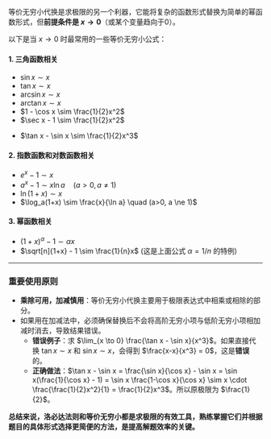 等价无穷小代换是求极限的另一个利器，它能将复杂的函数形式替换为简单的幂函数形式，但**前提条件是 $x \to 0$**（或某个变量趋向于0）。

以下是当 $x \to 0$ 时最常用的一些等价无穷小公式：

#### **1. 三角函数相关**
*   $\sin x \sim x$
*   $\tan x \sim x$
*   $\arcsin x \sim x$
*   $\arctan x \sim x$
*   $1 - \cos x \sim \frac{1}{2}x^2$
*   $\sec x - 1 \sim \frac{1}{2}x^2$
-  $\tan x - \sin x \sim \frac{1}{2}x^3$
#### **2. 指数函数和对数函数相关**
*   $e^x - 1 \sim x$
*   $a^x - 1 \sim x \ln a \quad (a>0, a \ne 1)$
*   $\ln(1+x) \sim x$
*   $\log_a(1+x) \sim \frac{x}{\ln a} \quad (a>0, a \ne 1)$

#### **3. 幂函数相关**
*   $(1+x)^\alpha - 1 \sim \alpha x$
*   $\sqrt[n]{1+x} - 1 \sim \frac{1}{n}x$ (这是上面公式 $\alpha = 1/n$ 的特例)

---

### **重要使用原则**

*   **乘除可用，加减慎用**：等价无穷小代换主要用于极限表达式中相乘或相除的部分。
*   如果用在加减法中，必须确保替换后不会将高阶无穷小项与低阶无穷小项相加减时消去，导致结果错误。
    *   **错误例子**：求 $\lim_{x \to 0} \frac{\tan x - \sin x}{x^3}$。如果直接代换 $\tan x \sim x$ 和 $\sin x \sim x$，会得到 $\frac{x-x}{x^3} = 0$，这是**错误**的。
    *   **正确做法**：$\tan x - \sin x = \frac{\sin x}{\cos x} - \sin x = \sin x(\frac{1}{\cos x} - 1) = \sin x \frac{1-\cos x}{\cos x} \sim x \cdot \frac{\frac{1}{2}x^2}{1} = \frac{1}{2}x^3$。所以原极限为 $\frac{1}{2}$。

**总结来说，洛必达法则和等价无穷小都是求极限的有效工具，熟练掌握它们并根据题目的具体形式选择更简便的方法，是提高解题效率的关键。**